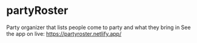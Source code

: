 # partyRoster
Party organizer that lists people come to party and what they bring in
See the app on live: https://partyroster.netlify.app/
